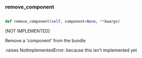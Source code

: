 ### remove\_component
```py

def remove_component(self, component=None, **kwargs)

```



[NOT IMPLEMENTED]

Remove a 'component' from the bundle

:raises NotImplementedError: because this isn't implemented yet

